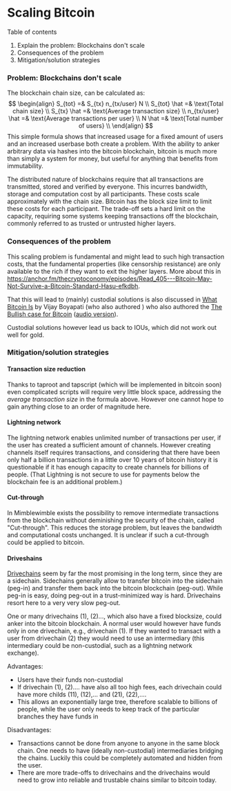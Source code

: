 # Scaling Bitcoin

Table of contents

1. Explain the problem: Blockchains don't scale
2. Consequences of the problem
3. Mitigation/solution strategies

### Problem: Blockchains don't scale

The blockchain chain size,  can be calculated as: 
$$
\begin{align}
S_{tot} =& S_{tx} n_{tx/user} N \\
S_{tot} \hat =& \text{Total chain size} \\
S_{tx} \hat =& \text{Average transaction size} \\
n_{tx/user} \hat =& \text{Average transactions per user} \\
N \hat =& \text{Total number of users} \\
\end{align}
$$
This simple formula shows that increased usage for a fixed amount of users and an increased userbase both create a problem. With the ability to anker arbitrary data via hashes into the bitcoin blockchain, bitcoin is much more than simply a system for money, but useful for anything that benefits from immutability.

The distributed nature of blockchains require that all transactions are transmitted, stored and verified by everyone. This incurres bandwidth, storage and computation cost by all participants. These costs scale approximately with the chain size. Bitcoin has the block size limit to limit these costs for each participant. The trade-off sets a hard limit on the capacity, requiring some systems keeping transactions off the blockchain, commonly referred to as trusted or untrusted higher layers.

### Consequences of the problem

This scaling problem is fundamental and might lead to such high transaction costs, that the fundamental properties (like censorship resistance) are only available to the rich if they want to exit the higher layers. More about this in https://anchor.fm/thecryptoconomy/episodes/Read_405---Bitcoin-May-Not-Survive-a-Bitcoin-Standard-Hasu-efkdbh. 

That this will lead to (mainly) custodial solutions is also discussed in [What Bitcoin Is](https://stephanlivera.com/episode/185/) by Vijay Boyapati (who also authored ) who also authored the [The Bullish case for Bitcoin](https://medium.com/@vijayboyapati/the-bullish-case-for-bitcoin-6ecc8bdecc1) ([audio version](https://anchor.fm/thecryptoconomy/episodes/Read_407---The-Bullish-Case-for-Bitcoin-Vijay-Boyapati-efpi06)).

Custodial solutions however lead us back to IOUs, which did not work out well for gold.  

### Mitigation/solution strategies

#### Transaction size reduction

Thanks to taproot and tapscript (which will be implemented in bitcoin soon) even complicated scripts will require very little block space, addressing the *average transaction size* in the formula above. However one cannot hope to gain anything close to an order of magnitude here.

#### Lightning network

The lightning network enables unlimited number of transactions per user, if the user has created a sufficient amount of channels. However creating channels itself requires transactions, and considering that there have been only half a billion transactions in a little over 10 years of bitcoin history it is questionable if it has enough capacity to create channels for billions of people. (That Lightning is not secure to use for payments below the blockchain fee is an additional problem.)

#### Cut-through

In Mimblewimble exists the possibility to remove intermediate transactions from the blockchain without deminishing the security of the chain, called "Cut-through". This reduces the storage problem, but leaves the bandwidth and computational costs unchanged. It is unclear if such a cut-through could be applied to bitcoin.

#### Driveshains

[Drivechains](https://www.drivechain.info/peer-review/peer-review-new/) seem by far the most promising in the long term, since they are a sidechain. Sidechains generally allow to transfer bitcoin into the sidechain (peg-in) and transfer them back into the bitcoin blockchain (peg-out). While peg-in is easy, doing peg-out in a trust-minimized way is hard. Drivechains resort here to a very very slow peg-out. 

One or many drivechains (1), (2)..., which also have a fixed blocksize, could anker into the bitcoin blockchain. A normal user would however have funds only in one drivechain, e.g., drivechain (1). If they wanted to transact with a user from drivechain (2) they would need to use an intermediary (this intermediary could be non-custodial, such as a lightning network exchange). 

Advantages:

* Users have their funds non-custodial
* If drivechain (1), (2).... have also all too high fees, each drivechain could have more childs (11), (12),...  and (21), (22),....
* This allows an exponentially large tree, therefore scalable to billions of people, while the user only needs to keep track of the particular branches they have funds in

Disadvantages:

* Transactions cannot be done from anyone to anyone in the same block chain. One needs to have (ideally non-custodial) intermediaries bridging the chains. Luckily this could be completely automated and hidden from the user.
* There are more trade-offs to drivechains and the drivechains would need to grow into reliable and trustable chains similar to bitcoin today.




